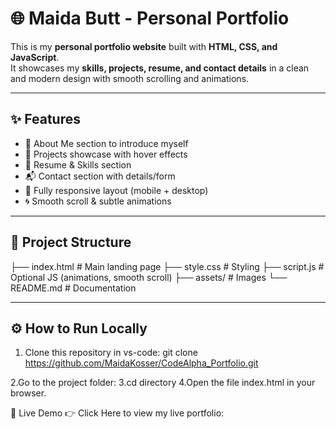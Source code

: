 # 🌐 Maida Butt - Personal Portfolio

This is my **personal portfolio website** built with **HTML, CSS, and JavaScript**.  
It showcases my **skills, projects, resume, and contact details** in a clean and modern design with smooth scrolling and animations.  

---

## ✨ Features
- 📖 About Me section to introduce myself  
- 💼 Projects showcase with hover effects  
- 📝 Resume & Skills section  
- 📬 Contact section with details/form  
- 🎨 Fully responsive layout (mobile + desktop)  
- 🌀 Smooth scroll & subtle animations  

---

## 📂 Project Structure
├── index.html # Main landing page
├── style.css # Styling
├── script.js # Optional JS (animations, smooth scroll)
├── assets/ # Images
└── README.md # Documentation

---

## ⚙️ How to Run Locally
1. Clone this repository in vs-code:
   git clone https://github.com/MaidaKosser/CodeAlpha_Portfolio.git
   
2.Go to the project folder:
3.cd directory
4.Open the file index.html in your browser.

🌟 Live Demo
👉 Click Here to view my live portfolio: 

